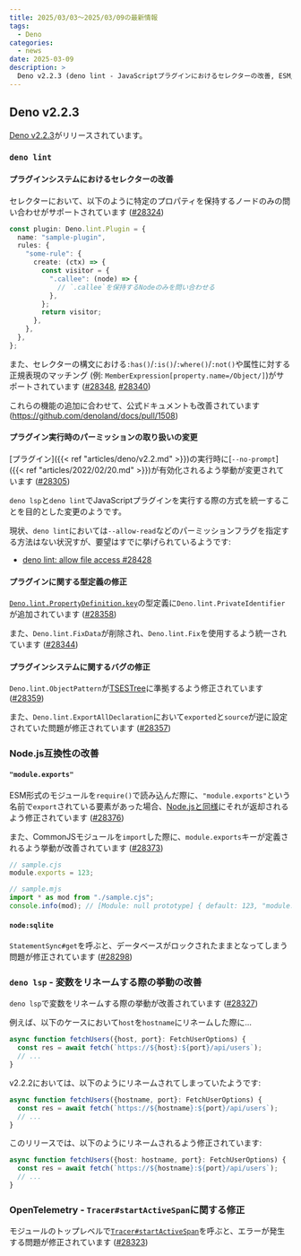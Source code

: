 ```yaml
---
title: 2025/03/03〜2025/03/09の最新情報
tags:
  - Deno
categories:
  - news
date: 2025-03-09
description: >
  Deno v2.2.3 (deno lint - JavaScriptプラグインにおけるセレクターの改善, ESM/CommonJSの相互運用性に関する改善, node:sqliteやOpenTelemetryサポートなどに関するバグの修正, など)
---
```


## Deno v2.2.3

[Deno v2.2.3](https://github.com/denoland/deno/releases/tag/v2.2.3)がリリースされています。

### `deno lint`

#### プラグインシステムにおけるセレクターの改善

セレクターにおいて、以下のように特定のプロパティを保持するノードのみの問い合わせがサポートされています ([#28324](https://github.com/denoland/deno/pull/28324))
        
```typescript
const plugin: Deno.lint.Plugin = {
  name: "sample-plugin",
  rules: {
    "some-rule": {
      create: (ctx) => {
        const visitor = {
          ".callee": (node) => {
            // `.callee`を保持するNodeのみを問い合わせる
          },
        };
        return visitor;
      },
    },
  },
};
```

また、セレクターの構文における`:has()`/`:is()`/`:where()`/`:not()`や属性に対する正規表現のマッチング (例: `MemberExpression[property.name=/Object/]`)がサポートされています ([#28348](https://github.com/denoland/deno/pull/28348), [#28340](https://github.com/denoland/deno/pull/28340))

これらの機能の追加に合わせて、公式ドキュメントも改善されています (https://github.com/denoland/docs/pull/1508)

#### プラグイン実行時のパーミッションの取り扱いの変更

[プラグイン]({{< ref "articles/deno/v2.2.md" >}})の実行時に[`--no-prompt`]({{< ref "articles/2022/02/20.md" >}})が有効化されるよう挙動が変更されています ([#28305](https://github.com/denoland/deno/pull/28305))

`deno lsp`と`deno lint`でJavaScriptプラグインを実行する際の方式を統一することを目的とした変更のようです。

現状、`deno lint`においては`--allow-read`などのパーミッションフラグを指定する方法はない状況すが、要望はすでに挙げられているようです:

- [deno lint: allow file access #28428](https://github.com/denoland/deno/issues/28428)

#### プラグインに関する型定義の修正

[`Deno.lint.PropertyDefinition.key`](https://github.com/denoland/deno/blob/v2.2.3/cli/tsc/dts/lib.deno.unstable.d.ts#L1949-L1954)の型定義に`Deno.lint.PrivateIdentifier`が追加されています ([#28358](https://github.com/denoland/deno/pull/28358))

また、`Deno.lint.FixData`が削除され、`Deno.lint.Fix`を使用するよう統一されています ([#28344](https://github.com/denoland/deno/pull/28344))

#### プラグインシステムに関するバグの修正

`Deno.lint.ObjectPattern`が[TSESTree](https://github.com/typescript-eslint/typescript-eslint/blob/v8.26.0/docs/packages/TypeScript_ESTree.mdx)に準拠するよう修正されています ([#28359](https://github.com/denoland/deno/pull/28359))

また、`Deno.lint.ExportAllDeclaration`において`exported`と`source`が逆に設定されていた問題が修正されています ([#28357](https://github.com/denoland/deno/pull/28357))

### Node.js互換性の改善

#### `"module.exports"`

ESM形式のモジュールを`require()`で読み込んだ際に、`"module.exports"`という名前で`export`されている要素があった場合、[Node.jsと同様](https://github.com/nodejs/node/pull/54563)にそれが返却されるよう修正されています ([#28376](https://github.com/denoland/deno/pull/28376))

また、CommonJSモジュールを`import`した際に、`module.exports`キーが定義されるよう挙動が改善されています ([#28373](https://github.com/denoland/deno/pull/28373))
        
```javascript
// sample.cjs
module.exports = 123;

// sample.mjs
import * as mod from "./sample.cjs";
console.info(mod); // [Module: null prototype] { default: 123, "module.exports": 123 }
```

#### `node:sqlite`
        
`StatementSync#get`を呼ぶと、データベースがロックされたままとなってしまう問題が修正されています ([#28298](https://github.com/denoland/deno/pull/28298))

### `deno lsp` - 変数をリネームする際の挙動の改善

`deno lsp`で変数をリネームする際の挙動が改善されています ([#28327](https://github.com/denoland/deno/pull/28327))

例えば、以下のケースにおいて`host`を`hostname`にリネームした際に...
        
```typescript
async function fetchUsers({host, port}: FetchUserOptions) {
  const res = await fetch(`https://${host}:${port}/api/users`);
  // ...
}
```

v2.2.2においては、以下のようにリネームされてしまっていたようです:
        
```typescript
async function fetchUsers({hostname, port}: FetchUserOptions) {
  const res = await fetch(`https://${hostname}:${port}/api/users`);
  // ...
}
```
        
このリリースでは、以下のようにリネームされるよう修正されています:
        
```typescript
async function fetchUsers({host: hostname, port}: FetchUserOptions) {
  const res = await fetch(`https://${hostname}:${port}/api/users`);
  // ...
}
```
       
### OpenTelemetry - `Tracer#startActiveSpan`に関する修正

モジュールのトップレベルで[`Tracer#startActiveSpan`](https://github.com/open-telemetry/opentelemetry-js/blob/v1.30.1/api/src/trace/tracer.ts#L87-L101)を呼ぶと、エラーが発生する問題が修正されています ([#28323](https://github.com/denoland/deno/pull/28323))
